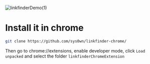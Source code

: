 ![linkfinderDemo(1)](https://github.com/user-attachments/assets/f0ff5a49-9b4f-44e1-b917-8e5803b9e2ed)

# Install it in chrome

```bash
git clone https://github.com/sys0wn/linkfinder-chrome/
```
Then go to chrome://extensions, enable developer mode, click `Load unpacked` and select the folder `linkfinderChromeExtension`
